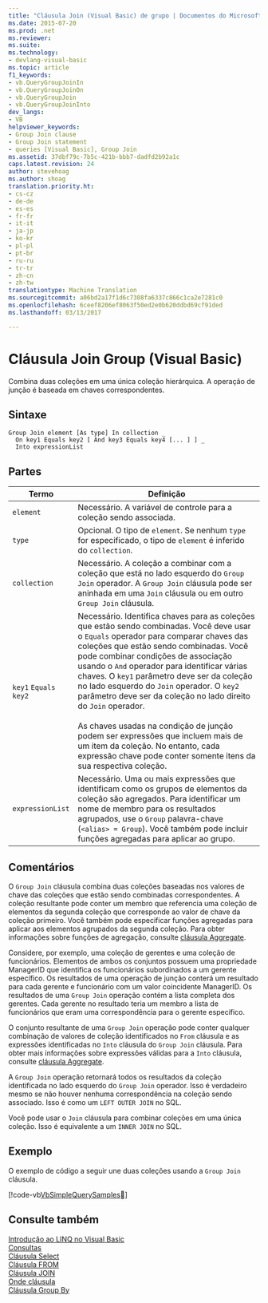 ```yaml
---
title: "Cláusula Join (Visual Basic) de grupo | Documentos do Microsoft"
ms.date: 2015-07-20
ms.prod: .net
ms.reviewer: 
ms.suite: 
ms.technology:
- devlang-visual-basic
ms.topic: article
f1_keywords:
- vb.QueryGroupJoinIn
- vb.QueryGroupJoinOn
- vb.QueryGroupJoin
- vb.QueryGroupJoinInto
dev_langs:
- VB
helpviewer_keywords:
- Group Join clause
- Group Join statement
- queries [Visual Basic], Group Join
ms.assetid: 37dbf79c-7b5c-421b-bbb7-dadfd2b92a1c
caps.latest.revision: 24
author: stevehoag
ms.author: shoag
translation.priority.ht:
- cs-cz
- de-de
- es-es
- fr-fr
- it-it
- ja-jp
- ko-kr
- pl-pl
- pt-br
- ru-ru
- tr-tr
- zh-cn
- zh-tw
translationtype: Machine Translation
ms.sourcegitcommit: a06bd2a17f1d6c7308fa6337c866c1ca2e7281c0
ms.openlocfilehash: 6ceef8206ef8063f50ed2e0b620ddbd69cf91ded
ms.lasthandoff: 03/13/2017

---
```

# <a name="group-join-clause-visual-basic"></a>Cláusula Join Group (Visual Basic)
Combina duas coleções em uma única coleção hierárquica. A operação de junção é baseada em chaves correspondentes.  
  
## <a name="syntax"></a>Sintaxe  
  
```  
Group Join element [As type] In collection _  
  On key1 Equals key2 [ And key3 Equals key4 [... ] ] _  
  Into expressionList  
```  
  
## <a name="parts"></a>Partes  
  
|Termo|Definição|  
|---|---|  
|`element`|Necessário. A variável de controle para a coleção sendo associada.|  
|`type`|Opcional. O tipo de `element`. Se nenhum `type` for especificado, o tipo de `element` é inferido do `collection`.|  
|`collection`|Necessário. A coleção a combinar com a coleção que está no lado esquerdo do `Group Join` operador. A `Group Join` cláusula pode ser aninhada em uma `Join` cláusula ou em outro `Group Join` cláusula.|  
|`key1` `Equals` `key2`|Necessário. Identifica chaves para as coleções que estão sendo combinadas. Você deve usar o `Equals` operador para comparar chaves das coleções que estão sendo combinadas. Você pode combinar condições de associação usando o `And` operador para identificar várias chaves. O `key1` parâmetro deve ser da coleção no lado esquerdo do `Join` operador. O `key2` parâmetro deve ser da coleção no lado direito do `Join` operador.<br /><br /> As chaves usadas na condição de junção podem ser expressões que incluem mais de um item da coleção. No entanto, cada expressão chave pode conter somente itens da sua respectiva coleção.|  
|`expressionList`|Necessário. Uma ou mais expressões que identificam como os grupos de elementos da coleção são agregados. Para identificar um nome de membro para os resultados agrupados, use o `Group` palavra-chave (`<alias> = Group`). Você também pode incluir funções agregadas para aplicar ao grupo.|  
  
## <a name="remarks"></a>Comentários  
 O `Group Join` cláusula combina duas coleções baseadas nos valores de chave das coleções que estão sendo combinadas correspondentes. A coleção resultante pode conter um membro que referencia uma coleção de elementos da segunda coleção que corresponde ao valor de chave da coleção primeiro. Você também pode especificar funções agregadas para aplicar aos elementos agrupados da segunda coleção. Para obter informações sobre funções de agregação, consulte [cláusula Aggregate](../../../visual-basic/language-reference/queries/aggregate-clause.md).  
  
 Considere, por exemplo, uma coleção de gerentes e uma coleção de funcionários. Elementos de ambos os conjuntos possuem uma propriedade ManagerID que identifica os funcionários subordinados a um gerente específico. Os resultados de uma operação de junção conterá um resultado para cada gerente e funcionário com um valor coincidente ManagerID. Os resultados de uma `Group Join` operação contém a lista completa dos gerentes. Cada gerente no resultado teria um membro a lista de funcionários que eram uma correspondência para o gerente específico.  
  
 O conjunto resultante de uma `Group Join` operação pode conter qualquer combinação de valores de coleção identificados no `From` cláusula e as expressões identificadas no `Into` cláusula do `Group Join` cláusula. Para obter mais informações sobre expressões válidas para a `Into` cláusula, consulte [cláusula Aggregate](../../../visual-basic/language-reference/queries/aggregate-clause.md).  
  
 A `Group Join` operação retornará todos os resultados da coleção identificada no lado esquerdo do `Group Join` operador. Isso é verdadeiro mesmo se não houver nenhuma correspondência na coleção sendo associado. Isso é como um `LEFT OUTER JOIN` no SQL.  
  
 Você pode usar o `Join` cláusula para combinar coleções em uma única coleção. Isso é equivalente a um `INNER JOIN` no SQL.  
  
## <a name="example"></a>Exemplo  
 O exemplo de código a seguir une duas coleções usando a `Group Join` cláusula.  
  
 [!code-vb[VbSimpleQuerySamples&#14;](../../../visual-basic/language-reference/queries/codesnippet/VisualBasic/group-join-clause_1.vb)]  
  
## <a name="see-also"></a>Consulte também  
 [Introdução ao LINQ no Visual Basic](../../../visual-basic/programming-guide/language-features/linq/introduction-to-linq.md)   
 [Consultas](../../../visual-basic/language-reference/queries/queries.md)   
 [Cláusula Select](../../../visual-basic/language-reference/queries/select-clause.md)   
 [Cláusula FROM](../../../visual-basic/language-reference/queries/from-clause.md)   
 [Cláusula JOIN](../../../visual-basic/language-reference/queries/join-clause.md)   
 [Onde cláusula](../../../visual-basic/language-reference/queries/where-clause.md)   
 [Cláusula Group By](../../../visual-basic/language-reference/queries/group-by-clause.md)

